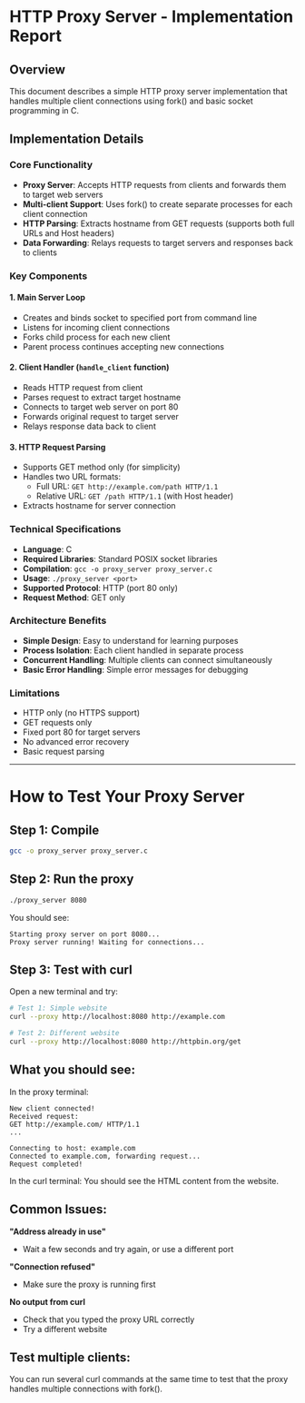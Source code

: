 # HTTP Proxy Server - Implementation Report

## Overview
This document describes a simple HTTP proxy server implementation that handles multiple client connections using fork() and basic socket programming in C.

## Implementation Details

### Core Functionality
- **Proxy Server**: Accepts HTTP requests from clients and forwards them to target web servers
- **Multi-client Support**: Uses fork() to create separate processes for each client connection
- **HTTP Parsing**: Extracts hostname from GET requests (supports both full URLs and Host headers)
- **Data Forwarding**: Relays requests to target servers and responses back to clients

### Key Components

#### 1. Main Server Loop
- Creates and binds socket to specified port from command line
- Listens for incoming client connections
- Forks child process for each new client
- Parent process continues accepting new connections

#### 2. Client Handler (`handle_client` function)
- Reads HTTP request from client
- Parses request to extract target hostname
- Connects to target web server on port 80
- Forwards original request to target server
- Relays response data back to client

#### 3. HTTP Request Parsing
- Supports GET method only (for simplicity)
- Handles two URL formats:
  - Full URL: `GET http://example.com/path HTTP/1.1`
  - Relative URL: `GET /path HTTP/1.1` (with Host header)
- Extracts hostname for server connection

### Technical Specifications
- **Language**: C
- **Required Libraries**: Standard POSIX socket libraries
- **Compilation**: `gcc -o proxy_server proxy_server.c`
- **Usage**: `./proxy_server <port>`
- **Supported Protocol**: HTTP (port 80 only)
- **Request Method**: GET only

### Architecture Benefits
- **Simple Design**: Easy to understand for learning purposes
- **Process Isolation**: Each client handled in separate process
- **Concurrent Handling**: Multiple clients can connect simultaneously
- **Basic Error Handling**: Simple error messages for debugging

### Limitations
- HTTP only (no HTTPS support)
- GET requests only
- Fixed port 80 for target servers
- No advanced error recovery
- Basic request parsing

---

# How to Test Your Proxy Server

## Step 1: Compile
```bash
gcc -o proxy_server proxy_server.c
```

## Step 2: Run the proxy
```bash
./proxy_server 8080
```

You should see:
```
Starting proxy server on port 8080...
Proxy server running! Waiting for connections...
```

## Step 3: Test with curl

Open a new terminal and try:

```bash
# Test 1: Simple website
curl --proxy http://localhost:8080 http://example.com

# Test 2: Different website  
curl --proxy http://localhost:8080 http://httpbin.org/get
```

## What you should see:

In the proxy terminal:
```
New client connected!
Received request:
GET http://example.com/ HTTP/1.1
...

Connecting to host: example.com
Connected to example.com, forwarding request...
Request completed!
```

In the curl terminal:
You should see the HTML content from the website.

## Common Issues:

**"Address already in use"**
- Wait a few seconds and try again, or use a different port

**"Connection refused"**  
- Make sure the proxy is running first

**No output from curl**
- Check that you typed the proxy URL correctly
- Try a different website

## Test multiple clients:
You can run several curl commands at the same time to test that the proxy handles multiple connections with fork().
